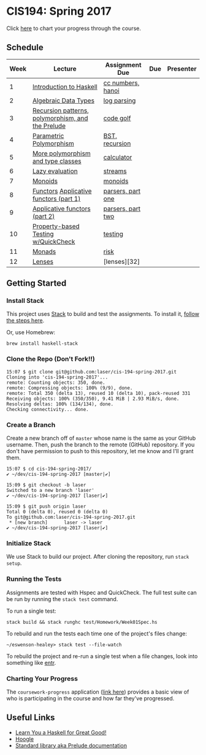 # CIS194: Spring 2017

Click [here](http://coursework-progress.herokuapp.com/) to chart your progress through the course.

## Schedule

Week | Lecture                                                | Assignment Due          | Due     | Presenter                         |
---- | ------------------------------------------------------ | ----------------------- | ------- | --------------------------------- |
1    | [Introduction to Haskell][1]                           | [cc numbers, hanoi][21] |         |                                   |
2    | [Algebraic Data Types][2]                              | [log parsing][22]       |         |                                   |
3    | [Recursion patterns, polymorphism, and the Prelude][3] | [code golf][23]         |         |                                   |
4    | [Parametric Polymorphism][4]                           | [BST, recursion][24]    |         |                                   |
5    | [More polymorphism and type classes][5]                | [calculator][25]        |         |                                   |
6    | [Lazy evaluation][6]                                   | [streams][26]           |         |                                   |
7    | [Monoids][7]                                           | [monoids][27]           |         |                                   |
8    | [Functors][8] [Applicative functors (part 1)][9]       | [parsers, part one][28] |         |                                   |
9    | [Applicative functors (part 2)][10]                    | [parsers, part two][29] |         |                                   |
10   | [Property-based Testing w/QuickCheck][12]              | [testing][31]           |         |                                   |
11   | [Monads][11]                                           | [risk][30]              |         |                                   |
12   | [Lenses][13]                                           | [lenses][32]            |         |                                   |

  [1]: https://github.com/laser/cis-194-spring-2017/blob/master/pdfs/lectures/Week01L-intro.pdf
  [2]: https://github.com/laser/cis-194-spring-2017/blob/master/pdfs/lectures/Week02L-ADTs.pdf
  [3]: https://github.com/laser/cis-194-spring-2017/blob/master/pdfs/lectures/Week03L-recursion-and-polymorphism.pdf
  [4]: https://github.com/laser/cis-194-spring-2017/blob/master/pdfs/lectures/Week04L-parametric-polymorphism.pdf
  [5]: https://github.com/laser/cis-194-spring-2017/blob/master/pdfs/lectures/Week05L-type-classes.pdf
  [6]: https://github.com/laser/cis-194-spring-2017/blob/master/pdfs/lectures/Week06L-laziness.pdf
  [7]: https://github.com/laser/cis-194-spring-2017/blob/master/pdfs/lectures/Week07L-monoids.pdf
  [8]: https://github.com/laser/cis-194-spring-2017/blob/master/pdfs/lectures/Week08L-functors.pdf
  [9]: https://github.com/laser/cis-194-spring-2017/blob/master/pdfs/lectures/Week09L-applicative.pdf
  [10]: https://github.com/laser/cis-194-spring-2017/blob/master/pdfs/lectures/Week10L-applicative-cont.pdf
  [11]: https://github.com/laser/cis-194-spring-2017/blob/master/pdfs/lectures/Week11L-monads.pdf
  [12]: https://github.com/laser/cis-194-spring-2017/blob/master/pdfs/lectures/QuickCheckL.pdf
  [13]: https://artyom.me/lens-over-tea-1

  [21]: https://github.com/laser/cis-194-spring-2017/blob/master/pdfs/assignments/Week01A-intro.pdf
  [22]: https://github.com/laser/cis-194-spring-2017/blob/master/pdfs/assignments/Week02A-ADTs.pdf
  [23]: https://github.com/laser/cis-194-spring-2017/blob/master/pdfs/assignments/Week03A-recursion-and-polymorphism.pdf
  [24]: https://github.com/laser/cis-194-spring-2017/blob/master/pdfs/assignments/Week04A-parametric-polymorphism.pdf
  [25]: https://github.com/laser/cis-194-spring-2017/blob/master/pdfs/assignments/Week05A-type-classes.pdf
  [26]: https://github.com/laser/cis-194-spring-2017/blob/master/pdfs/assignments/Week06A-laziness.pdf
  [27]: https://github.com/laser/cis-194-spring-2017/blob/master/pdfs/assignments/Week07A-monoids.pdf
  [28]: https://github.com/laser/cis-194-spring-2017/blob/master/pdfs/assignments/Week09A-applicative.pdf
  [29]: https://github.com/laser/cis-194-spring-2017/blob/master/pdfs/assignments/Week10A-applicative-cont.pdf
  [30]: https://github.com/laser/cis-194-spring-2017/blob/master/pdfs/assignments/Week11A-monads.pdf
  [31]: https://github.com/laser/cis-194-spring-2017/blob/master/pdfs/assignments/Week12A-quickcheck.pdf
  [31]: https://artyom.me/lens-over-tea-1

## Getting Started

### Install Stack

This project uses [Stack](http://docs.haskellstack.org/en/stable/README.html) to build and test the assignments. To install it, [follow the steps here](http://docs.haskellstack.org/en/stable/README.html#how-to-install).

Or, use Homebrew:

```
brew install haskell-stack
```

### Clone the Repo (Don't Fork!!)

```
15:07 $ git clone git@github.com:laser/cis-194-spring-2017.git
Cloning into 'cis-194-spring-2017'...
remote: Counting objects: 350, done.
remote: Compressing objects: 100% (9/9), done.
remote: Total 350 (delta 13), reused 10 (delta 10), pack-reused 331
Receiving objects: 100% (350/350), 9.41 MiB | 2.93 MiB/s, done.
Resolving deltas: 100% (134/134), done.
Checking connectivity... done.
```

### Create a Branch

Create a new branch off of `master` whose name is the same as your GitHub username. Then, push the branch to the remote (GitHub) repository. If you don't have permission to push to this repository, let me know and I'll grant them.

```
15:07 $ cd cis-194-spring-2017/
✔ ~/dev/cis-194-spring-2017 [master|✔]

15:09 $ git checkout -b laser
Switched to a new branch 'laser'
✔ ~/dev/cis-194-spring-2017 [laser|✔]

15:09 $ git push origin laser
Total 0 (delta 0), reused 0 (delta 0)
To git@github.com:laser/cis-194-spring-2017.git
 * [new branch]      laser -> laser
✔ ~/dev/cis-194-spring-2017 [laser|✔]
```

### Initialize Stack

We use Stack to build our project. After cloning the repository, run `stack setup`.


### Running the Tests

Assignments are tested with Hspec and QuickCheck. The full test suite can be run by running the `stack test` command.

To run a single test:

```
stack build && stack runghc test/Homework/Week01Spec.hs
```

To rebuild and run the tests each time one of the project's files change:

```
~/eswenson-healey> stack test --file-watch
```

To rebuild the project and re-run a single test when a file changes, look into something like [entr](http://entrproject.org/).

### Charting Your Progress

The `coursework-progress` application ([link here][100]) provides a basic view
of who is participating in the course and how far they've progressed.

  [100]: http://coursework-progress.herokuapp.com

## Useful Links

* [Learn You a Haskell for Great Good!](http://learnyouahaskell.com/chapters)
* [Hoogle](https://www.haskell.org/hoogle/)
* [Standard library aka Prelude documentation](http://hackage.haskell.org/package/base)
